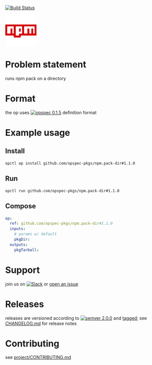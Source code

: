 [![Build Status](https://travis-ci.org/opspec-pkgs/npm.pack-dir.svg?branch=master)](https://travis-ci.org/opspec-pkgs/npm.pack-dir)

<img src="icon.svg" alt="icon" height="100px">

# Problem statement

runs npm pack on a directory

# Format

the op uses [![opspec 0.1.5](https://img.shields.io/badge/opspec-0.1.5-brightgreen.svg?colorA=6b6b6b&colorB=fc16be)](https://opspec.io/0.1.5) definition format

# Example usage

## Install

```shell
opctl op install github.com/opspec-pkgs/npm.pack-dir#1.1.0
```

## Run

```
opctl run github.com/opspec-pkgs/npm.pack-dir#1.1.0
```

## Compose

```yaml
op:
  ref: github.com/opspec-pkgs/npm.pack-dir#1.1.0
  inputs:
    # params w/ default
    pkgDir:
  outputs:
    pkgTarball:
```

# Support

join us on
[![Slack](https://opctl-slackin.herokuapp.com/badge.svg)](https://opctl-slackin.herokuapp.com/)
or
[open an issue](https://github.com/opspec-pkgs/npm.pack-dir/issues)

# Releases

releases are versioned according to
[![semver 2.0.0](https://img.shields.io/badge/semver-2.0.0-brightgreen.svg)](http://semver.org/spec/v2.0.0.html)
and [tagged](https://git-scm.com/book/en/v2/Git-Basics-Tagging); see
[CHANGELOG.md](CHANGELOG.md) for release notes

# Contributing

see
[project/CONTRIBUTING.md](https://github.com/opspec-pkgs/project/blob/master/CONTRIBUTING.md)
